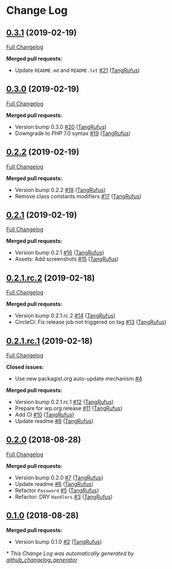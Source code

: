 # Change Log

## [0.3.1](https://github.com/ItinerisLtd/disallow-pwned-passwords/tree/0.3.1) (2019-02-19)
[Full Changelog](https://github.com/ItinerisLtd/disallow-pwned-passwords/compare/0.3.0...0.3.1)

**Merged pull requests:**

- Update `README.md` and `README.txt` [\#21](https://github.com/ItinerisLtd/disallow-pwned-passwords/pull/21) ([TangRufus](https://github.com/TangRufus))

## [0.3.0](https://github.com/ItinerisLtd/disallow-pwned-passwords/tree/0.3.0) (2019-02-19)
[Full Changelog](https://github.com/ItinerisLtd/disallow-pwned-passwords/compare/0.2.2...0.3.0)

**Merged pull requests:**

- Version bump 0.3.0 [\#20](https://github.com/ItinerisLtd/disallow-pwned-passwords/pull/20) ([TangRufus](https://github.com/TangRufus))
- Downgrade to PHP 7.0 syntax [\#19](https://github.com/ItinerisLtd/disallow-pwned-passwords/pull/19) ([TangRufus](https://github.com/TangRufus))

## [0.2.2](https://github.com/ItinerisLtd/disallow-pwned-passwords/tree/0.2.2) (2019-02-19)
[Full Changelog](https://github.com/ItinerisLtd/disallow-pwned-passwords/compare/0.2.1...0.2.2)

**Merged pull requests:**

- Version bump 0.2.2 [\#18](https://github.com/ItinerisLtd/disallow-pwned-passwords/pull/18) ([TangRufus](https://github.com/TangRufus))
- Remove class constants modifiers [\#17](https://github.com/ItinerisLtd/disallow-pwned-passwords/pull/17) ([TangRufus](https://github.com/TangRufus))

## [0.2.1](https://github.com/ItinerisLtd/disallow-pwned-passwords/tree/0.2.1) (2019-02-19)
[Full Changelog](https://github.com/ItinerisLtd/disallow-pwned-passwords/compare/0.2.1.rc.2...0.2.1)

**Merged pull requests:**

- Version bump 0.2.1 [\#16](https://github.com/ItinerisLtd/disallow-pwned-passwords/pull/16) ([TangRufus](https://github.com/TangRufus))
- Assets: Add screenshots [\#15](https://github.com/ItinerisLtd/disallow-pwned-passwords/pull/15) ([TangRufus](https://github.com/TangRufus))

## [0.2.1.rc.2](https://github.com/ItinerisLtd/disallow-pwned-passwords/tree/0.2.1.rc.2) (2019-02-18)
[Full Changelog](https://github.com/ItinerisLtd/disallow-pwned-passwords/compare/0.2.1.rc.1...0.2.1.rc.2)

**Merged pull requests:**

- Version bump 0.2.1.rc.2 [\#14](https://github.com/ItinerisLtd/disallow-pwned-passwords/pull/14) ([TangRufus](https://github.com/TangRufus))
- CircleCI: Fix release job not triggered on tag [\#13](https://github.com/ItinerisLtd/disallow-pwned-passwords/pull/13) ([TangRufus](https://github.com/TangRufus))

## [0.2.1.rc.1](https://github.com/ItinerisLtd/disallow-pwned-passwords/tree/0.2.1.rc.1) (2019-02-18)
[Full Changelog](https://github.com/ItinerisLtd/disallow-pwned-passwords/compare/0.2.0...0.2.1.rc.1)

**Closed issues:**

-  Use new packagist.org auto-update mechanism [\#4](https://github.com/ItinerisLtd/disallow-pwned-passwords/issues/4)

**Merged pull requests:**

- Version bump 0.2.1.rc.1 [\#12](https://github.com/ItinerisLtd/disallow-pwned-passwords/pull/12) ([TangRufus](https://github.com/TangRufus))
- Prepare for wp.org release [\#11](https://github.com/ItinerisLtd/disallow-pwned-passwords/pull/11) ([TangRufus](https://github.com/TangRufus))
- Add CI [\#10](https://github.com/ItinerisLtd/disallow-pwned-passwords/pull/10) ([TangRufus](https://github.com/TangRufus))
- Update readme [\#8](https://github.com/ItinerisLtd/disallow-pwned-passwords/pull/8) ([TangRufus](https://github.com/TangRufus))

## [0.2.0](https://github.com/ItinerisLtd/disallow-pwned-passwords/tree/0.2.0) (2018-08-28)
[Full Changelog](https://github.com/ItinerisLtd/disallow-pwned-passwords/compare/0.1.0...0.2.0)

**Merged pull requests:**

- Version bump 0.2.0 [\#7](https://github.com/ItinerisLtd/disallow-pwned-passwords/pull/7) ([TangRufus](https://github.com/TangRufus))
- Update readme [\#6](https://github.com/ItinerisLtd/disallow-pwned-passwords/pull/6) ([TangRufus](https://github.com/TangRufus))
- Refactor `Password` [\#5](https://github.com/ItinerisLtd/disallow-pwned-passwords/pull/5) ([TangRufus](https://github.com/TangRufus))
- Refactor: DRY `Handlers` [\#3](https://github.com/ItinerisLtd/disallow-pwned-passwords/pull/3) ([TangRufus](https://github.com/TangRufus))

## [0.1.0](https://github.com/ItinerisLtd/disallow-pwned-passwords/tree/0.1.0) (2018-08-28)
**Merged pull requests:**

- Version bump 0.1.0 [\#2](https://github.com/ItinerisLtd/disallow-pwned-passwords/pull/2) ([TangRufus](https://github.com/TangRufus))



\* *This Change Log was automatically generated by [github_changelog_generator](https://github.com/skywinder/Github-Changelog-Generator)*